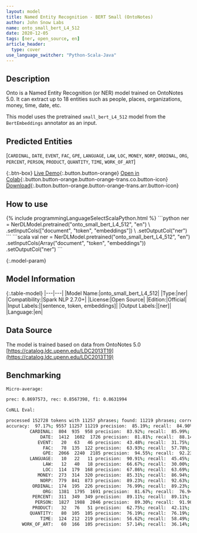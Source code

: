 ```yaml
---
layout: model
title: Named Entity Recognition - BERT Small (OntoNotes)
author: John Snow Labs
name: onto_small_bert_L4_512
date: 2020-12-05
tags: [ner, open_source, en]
article_header:
  type: cover
use_language_switcher: "Python-Scala-Java"
---
```


## Description

Onto is a Named Entity Recognition (or NER) model trained on OntoNotes 5.0. It can extract up to 18 entities such as people, places, organizations, money, time, date, etc.

This model uses the pretrained `small_bert_L4_512` model from the `BertEmbeddings` annotator as an input.

## Predicted Entities

\[`CARDINAL`, `DATE`, `EVENT`, `FAC`, `GPE`, `LANGUAGE`, `LAW`, `LOC`, `MONEY`, `NORP`, `ORDINAL`, `ORG`, `PERCENT`, `PERSON`, `PRODUCT`, `QUANTITY`, `TIME`, `WORK_OF_ART`]

{:.btn-box}
[Live Demo](https://demo.johnsnowlabs.com/public/NER_EN_18){:.button.button-orange}
[Open in Colab](https://colab.research.google.com/github/JohnSnowLabs/spark-nlp-workshop/blob/master/tutorials/streamlit_notebooks/NER_EN.ipynb){:.button.button-orange.button-orange-trans.co.button-icon}
[Download](https://s3.amazonaws.com/auxdata.johnsnowlabs.com/public/models/onto_small_bert_L4_512_en_2.7.0_2.4_1607199400149.zip){:.button.button-orange.button-orange-trans.arr.button-icon}

## How to use



<div class="tabs-box" markdown="1">
{% include programmingLanguageSelectScalaPython.html %}
```python
ner = NerDLModel.pretrained("onto_small_bert_L4_512", "en") \
        .setInputCols(["document", "token", "embeddings"]) \
        .setOutputCol("ner")
```
```scala
val ner = NerDLModel.pretrained("onto_small_bert_L4_512", "en")
        .setInputCols(Array("document", "token", "embeddings"))
        .setOutputCol("ner")
```
</div>

{:.model-param}
## Model Information

{:.table-model}
|---|---|
|Model Name:|onto_small_bert_L4_512|
|Type:|ner|
|Compatibility:|Spark NLP 2.7.0+|
|License:|Open Source|
|Edition:|Official|
|Input Labels:|[sentence, token, embeddings]|
|Output Labels:|[ner]|
|Language:|en|

## Data Source

The model is trained based on data from OntoNotes 5.0 [https://catalog.ldc.upenn.edu/LDC2013T19](https://catalog.ldc.upenn.edu/LDC2013T19)

## Benchmarking

```bash
Micro-average:

prec: 0.8697573, rec: 0.8567398, f1: 0.8631994

CoNLL Eval:

processed 152728 tokens with 11257 phrases; found: 11219 phrases; correct: 9557.
accuracy:  97.17%; 9557 11257 11219 precision:  85.19%; recall:  84.90%; FB1:  85.04
         CARDINAL:  804  935  958 precision:  83.92%; recall:  85.99%; FB1:  84.94  958
             DATE:  1412  1602  1726 precision:  81.81%; recall:  88.14%; FB1:  84.86  1726
            EVENT:   20   63   46 precision:  43.48%; recall:  31.75%; FB1:  36.70  46
              FAC:   78  135  122 precision:  63.93%; recall:  57.78%; FB1:  60.70  122
              GPE:  2066  2240  2185 precision:  94.55%; recall:  92.23%; FB1:  93.38  2185
         LANGUAGE:   10   22   11 precision:  90.91%; recall:  45.45%; FB1:  60.61  11
              LAW:   12   40   18 precision:  66.67%; recall:  30.00%; FB1:  41.38  18
              LOC:  114  179  168 precision:  67.86%; recall:  63.69%; FB1:  65.71  168
            MONEY:  273  314  320 precision:  85.31%; recall:  86.94%; FB1:  86.12  320
             NORP:  779  841  873 precision:  89.23%; recall:  92.63%; FB1:  90.90  873
          ORDINAL:  174  195  226 precision:  76.99%; recall:  89.23%; FB1:  82.66  226
              ORG:  1381  1795  1691 precision:  81.67%; recall:  76.94%; FB1:  79.23  1691
          PERCENT:  311  349  349 precision:  89.11%; recall:  89.11%; FB1:  89.11  349
           PERSON:  1827  1988  2046 precision:  89.30%; recall:  91.90%; FB1:  90.58  2046
          PRODUCT:   32   76   51 precision:  62.75%; recall:  42.11%; FB1:  50.39  51
         QUANTITY:   80  105  105 precision:  76.19%; recall:  76.19%; FB1:  76.19  105
             TIME:  124  212  219 precision:  56.62%; recall:  58.49%; FB1:  57.54  219
      WORK_OF_ART:   60  166  105 precision:  57.14%; recall:  36.14%; FB1:  44.28  105
```